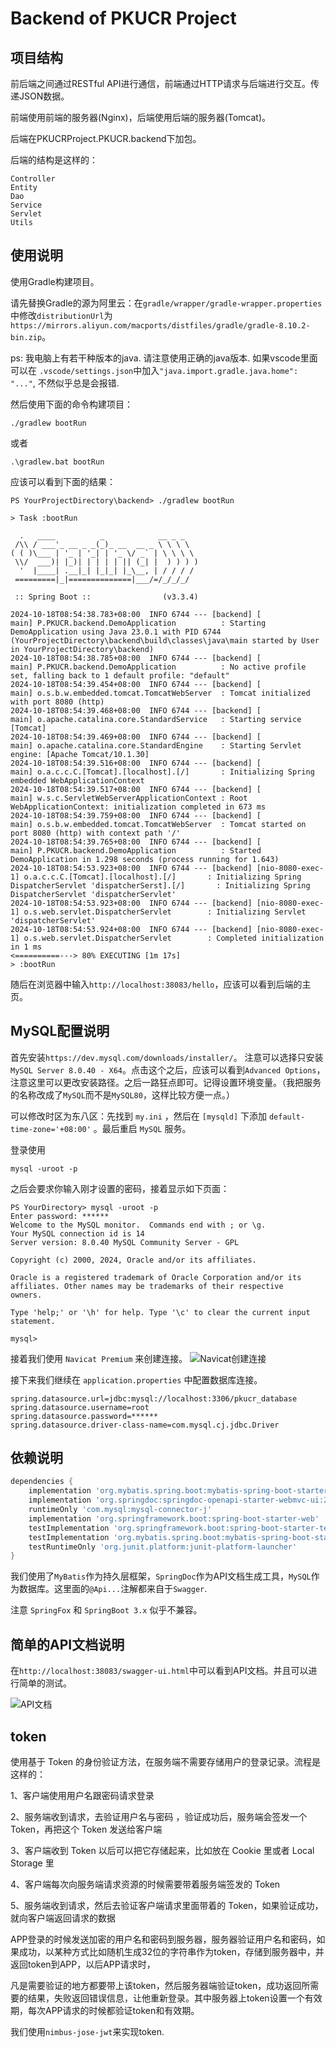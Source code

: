 # Backend of PKUCR Project

## 项目结构

前后端之间通过RESTful API进行通信，前端通过HTTP请求与后端进行交互。传递JSON数据。

前端使用前端的服务器(Nginx)，后端使用后端的服务器(Tomcat)。

后端在PKUCRProject.PKUCR.backend下加包。

后端的结构是这样的：
```
Controller
Entity
Dao
Service
Servlet
Utils
```

## 使用说明

使用Gradle构建项目。

请先替换Gradle的源为阿里云：在`gradle/wrapper/gradle-wrapper.properties`中修改`distributionUrl`为`https://mirrors.aliyun.com/macports/distfiles/gradle/gradle-8.10.2-bin.zip`。

ps: 我电脑上有若干种版本的java. 请注意使用正确的java版本. 如果vscode里面可以在
`.vscode/settings.json`中加入`"java.import.gradle.java.home": "..."`, 不然似乎总是会报错.

然后使用下面的命令构建项目：
```shell
./gradlew bootRun
```
或者
```shell
.\gradlew.bat bootRun
```

应该可以看到下面的结果：
```shell
PS YourProjectDirectory\backend> ./gradlew bootRun

> Task :bootRun

  .   ____          _            __ _ _
 /\\ / ___'_ __ _ _(_)_ __  __ _ \ \ \ \
( ( )\___ | '_ | '_| | '_ \/ _` | \ \ \ \
 \\/  ___)| |_)| | | | | || (_| |  ) ) ) )
  '  |____| .__|_| |_|_| |_\__, | / / / /
 =========|_|==============|___/=/_/_/_/

 :: Spring Boot ::                (v3.3.4)

2024-10-18T08:54:38.783+08:00  INFO 6744 --- [backend] [           main] P.PKUCR.backend.DemoApplication          : Starting DemoApplication using Java 23.0.1 with PID 6744 (YourProjectDirectory\backend\build\classes\java\main started by User in YourProjectDirectory\backend)
2024-10-18T08:54:38.785+08:00  INFO 6744 --- [backend] [           main] P.PKUCR.backend.DemoApplication          : No active profile set, falling back to 1 default profile: "default"
2024-10-18T08:54:39.454+08:00  INFO 6744 --- [backend] [           main] o.s.b.w.embedded.tomcat.TomcatWebServer  : Tomcat initialized with port 8080 (http)
2024-10-18T08:54:39.468+08:00  INFO 6744 --- [backend] [           main] o.apache.catalina.core.StandardService   : Starting service [Tomcat]
2024-10-18T08:54:39.469+08:00  INFO 6744 --- [backend] [           main] o.apache.catalina.core.StandardEngine    : Starting Servlet engine: [Apache Tomcat/10.1.30]
2024-10-18T08:54:39.516+08:00  INFO 6744 --- [backend] [           main] o.a.c.c.C.[Tomcat].[localhost].[/]       : Initializing Spring embedded WebApplicationContext
2024-10-18T08:54:39.517+08:00  INFO 6744 --- [backend] [           main] w.s.c.ServletWebServerApplicationContext : Root WebApplicationContext: initialization completed in 673 ms
2024-10-18T08:54:39.759+08:00  INFO 6744 --- [backend] [           main] o.s.b.w.embedded.tomcat.TomcatWebServer  : Tomcat started on port 8080 (http) with context path '/'
2024-10-18T08:54:39.765+08:00  INFO 6744 --- [backend] [           main] P.PKUCR.backend.DemoApplication          : Started DemoApplication in 1.298 seconds (process running for 1.643)
2024-10-18T08:54:53.923+08:00  INFO 6744 --- [backend] [nio-8080-exec-1] o.a.c.c.C.[Tomcat].[localhost].[/]       : Initializing Spring DispatcherServlet 'dispatcherSerst].[/]       : Initializing Spring DispatcherServlet 'dispatcherServlet'
2024-10-18T08:54:53.923+08:00  INFO 6744 --- [backend] [nio-8080-exec-1] o.s.web.servlet.DispatcherServlet        : Initializing Servlet 'dispatcherServlet'
2024-10-18T08:54:53.924+08:00  INFO 6744 --- [backend] [nio-8080-exec-1] o.s.web.servlet.DispatcherServlet        : Completed initialization in 1 ms
<==========---> 80% EXECUTING [1m 17s]
> :bootRun
```

随后在浏览器中输入`http://localhost:38083/hello`，应该可以看到后端的主页。


## MySQL配置说明

首先安装`https://dev.mysql.com/downloads/installer/`。
注意可以选择只安装`MySQL Server 8.0.40 - X64`。点击这个之后，应该可以看到`Advanced Options`，注意这里可以更改安装路径。之后一路狂点即可。记得设置环境变量。（我把服务的名称改成了`MySQL`而不是`MySQL80`，这样比较方便一点。）

可以修改时区为东八区：先找到 `my.ini` ，然后在 `[mysqld]` 下添加 `default-time-zone='+08:00'` 。最后重启 `MySQL` 服务。

登录使用
```shell
mysql -uroot -p
```

之后会要求你输入刚才设置的密码，接着显示如下页面：
```shell
PS YourDirectory> mysql -uroot -p
Enter password: ******
Welcome to the MySQL monitor.  Commands end with ; or \g.
Your MySQL connection id is 14
Server version: 8.0.40 MySQL Community Server - GPL

Copyright (c) 2000, 2024, Oracle and/or its affiliates.

Oracle is a registered trademark of Oracle Corporation and/or its
affiliates. Other names may be trademarks of their respective
owners.

Type 'help;' or '\h' for help. Type '\c' to clear the current input statement.

mysql>
```

接着我们使用 `Navicat Premium` 来创建连接。
![Navicat创建连接](./.assets/Navicat创建连接.bmp)

接下来我们继续在 `application.properties` 中配置数据库连接。
```properties
spring.datasource.url=jdbc:mysql://localhost:3306/pkucr_database
spring.datasource.username=root
spring.datasource.password=******
spring.datasource.driver-class-name=com.mysql.cj.jdbc.Driver
```
## 依赖说明

```gradle
dependencies {
	implementation 'org.mybatis.spring.boot:mybatis-spring-boot-starter:3.0.3'
	implementation 'org.springdoc:springdoc-openapi-starter-webmvc-ui:2.6.0'
	runtimeOnly 'com.mysql:mysql-connector-j'
	implementation 'org.springframework.boot:spring-boot-starter-web'
	testImplementation 'org.springframework.boot:spring-boot-starter-test'
	testImplementation 'org.mybatis.spring.boot:mybatis-spring-boot-starter-test:3.0.3'
	testRuntimeOnly 'org.junit.platform:junit-platform-launcher'
}
```

我们使用了`MyBatis`作为持久层框架，`SpringDoc`作为API文档生成工具，`MySQL`作为数据库。这里面的`@Api...`注解都来自于`Swagger`.

注意 `SpringFox` 和 `SpringBoot 3.x` 似乎不兼容。

## 简单的API文档说明

在`http://localhost:38083/swagger-ui.html`中可以看到API文档。并且可以进行简单的测试。

![API文档](./.assets/swagger.png)

## token

使用基于 Token 的身份验证方法，在服务端不需要存储用户的登录记录。流程是这样的：

1、客户端使用用户名跟密码请求登录

2、服务端收到请求，去验证用户名与密码 ，验证成功后，服务端会签发一个 Token，再把这个 Token 发送给客户端

3、客户端收到 Token 以后可以把它存储起来，比如放在 Cookie 里或者 Local Storage 里

4、客户端每次向服务端请求资源的时候需要带着服务端签发的 Token

5、服务端收到请求，然后去验证客户端请求里面带着的 Token，如果验证成功，就向客户端返回请求的数据

APP登录的时候发送加密的用户名和密码到服务器，服务器验证用户名和密码，如果成功，以某种方式比如随机生成32位的字符串作为token，存储到服务器中，并返回token到APP，以后APP请求时，

凡是需要验证的地方都要带上该token，然后服务器端验证token，成功返回所需要的结果，失败返回错误信息，让他重新登录。其中服务器上token设置一个有效期，每次APP请求的时候都验证token和有效期。

我们使用`nimbus-jose-jwt`来实现token.

